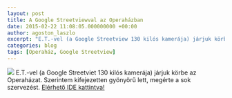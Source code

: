 ```yaml
---
layout: post
title: A Google Streetviewval az Operaházban
date: 2015-02-22 11:08:05.000000000 +00:00
author: agoston_laszlo
excerpt: "E.T.-vel (a Google Streetview 130 kilós kamerája) járjuk körbe az Operaházat."
categories: blog
tags: [Operaház, Google Streetview]
---
```

![]({{site.baseurl}}/https://drive.google.com/open?id=0B8_GBDEhwDIvYktXRjBUY3ZlSFE)
E.T.-vel (a Google Streetviet 130 kilós kamerája) járjuk körbe az Operaházat. Szerintem kifejezetten gyönyörű lett, megérte a sok szervezést. 
[Elérhető IDE kattintva!](https://www.google.com/maps/@47.5027108,19.0583391,3a,75y,320.29h,75.58t/data=!3m7!1e1!3m5!1sfL7B6H3p4wNo_QiaP8IYDQ!2e0!3e5!7i13312!8i6656)
